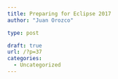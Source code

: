 ```yaml
---
title: Preparing for Eclipse 2017
author: "Juan Orozco"

type: post

draft: true
url: /?p=37
categories:
  - Uncategorized
---
```


</p>
